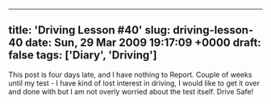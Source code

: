 

---
title: 'Driving Lesson #40'
slug: driving-lesson-40
date: Sun, 29 Mar 2009 19:17:09 +0000
draft: false
tags: ['Diary', 'Driving']
---

This post is four days late, and I have nothing to Report. Couple of weeks until my test - I have kind of lost interest in driving, I would like to get it over and done with but I am not overly worried about the test itself. Drive Safe!
